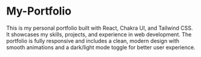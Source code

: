 # My-Portfolio
This is my personal portfolio built with React, Chakra UI, and Tailwind CSS. It showcases my skills, projects, and experience in web development. The portfolio is fully responsive and includes a clean, modern design with smooth animations and a dark/light mode toggle for better user experience.
